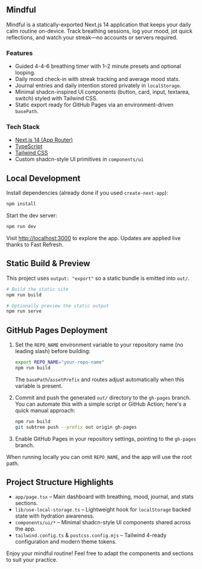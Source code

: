 ## Mindful

Mindful is a statically-exported Next.js 14 application that keeps your daily calm routine on-device. Track breathing sessions, log your mood, jot quick reflections, and watch your streak—no accounts or servers required.

### Features

- Guided 4-4-6 breathing timer with 1–2 minute presets and optional looping.
- Daily mood check-in with streak tracking and average mood stats.
- Journal entries and daily intention stored privately in `localStorage`.
- Minimal shadcn-inspired UI components (button, card, input, textarea, switch) styled with Tailwind CSS.
- Static export ready for GitHub Pages via an environment-driven `basePath`.

### Tech Stack

- [Next.js 14 (App Router)](https://nextjs.org/docs/app)
- [TypeScript](https://www.typescriptlang.org/)
- [Tailwind CSS](https://tailwindcss.com/)
- Custom shadcn-style UI primitives in `components/ui`

## Local Development

Install dependencies (already done if you used `create-next-app`):

```bash
npm install
```

Start the dev server:

```bash
npm run dev
```

Visit [http://localhost:3000](http://localhost:3000) to explore the app. Updates are applied live thanks to Fast Refresh.

## Static Build & Preview

This project uses `output: "export"` so a static bundle is emitted into `out/`.

```bash
# Build the static site
npm run build

# Optionally preview the static output
npm run serve
```

## GitHub Pages Deployment

1. Set the `REPO_NAME` environment variable to your repository name (no leading slash) before building:

   ```bash
   export REPO_NAME="your-repo-name"
   npm run build
   ```

   The `basePath`/`assetPrefix` and routes adjust automatically when this variable is present.

2. Commit and push the generated `out/` directory to the `gh-pages` branch. You can automate this with a simple script or GitHub Action; here's a quick manual approach:

   ```bash
   npm run build
   git subtree push --prefix out origin gh-pages
   ```

3. Enable GitHub Pages in your repository settings, pointing to the `gh-pages` branch.

When running locally you can omit `REPO_NAME`, and the app will use the root path.

## Project Structure Highlights

- `app/page.tsx` – Main dashboard with breathing, mood, journal, and stats sections.
- `lib/use-local-storage.ts` – Lightweight hook for `localStorage` backed state with hydration awareness.
- `components/ui/*` – Minimal shadcn-style UI components shared across the app.
- `tailwind.config.ts` & `postcss.config.mjs` – Tailwind 4-ready configuration and modern theme tokens.

Enjoy your mindful routine! Feel free to adapt the components and sections to suit your practice.
